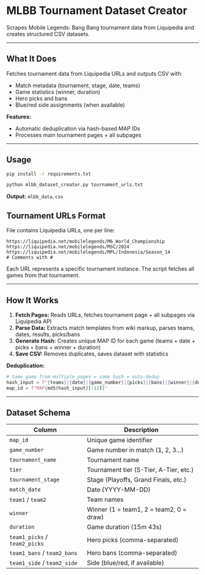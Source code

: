 # MLBB Tournament Dataset Creator

Scrapes Mobile Legends: Bang Bang tournament data from Liquipedia and creates structured CSV datasets.

---

## What It Does

Fetches tournament data from Liquipedia URLs and outputs CSV with:
- Match metadata (tournament, stage, date, teams)
- Game statistics (winner, duration)
- Hero picks and bans
- Blue/red side assignments (when available)


**Features:**
- Automatic deduplication via hash-based MAP IDs
- Processes main tournament pages + all subpages
---

## Usage

```bash
pip install -r requirements.txt

python mlbb_dataset_creator.py tournament_urls.txt
```

**Output:** `mlbb_data.csv`

## Tournament URLs Format

File contains Liquipedia URLs, one per line:

```
https://liquipedia.net/mobilelegends/M6_World_Championship
https://liquipedia.net/mobilelegends/MSC/2024
https://liquipedia.net/mobilelegends/MPL/Indonesia/Season_14
# Comments with #
```

Each URL represents a specific tournament instance. The script fetches all games from that tournament.

---

## How It Works

1. **Fetch Pages:** Reads URLs, fetches tournament page + all subpages via Liquipedia API
2. **Parse Data:** Extracts match templates from wiki markup, parses teams, dates, results, picks/bans
3. **Generate Hash:** Creates unique MAP ID for each game (teams + date + picks + bans + winner + duration)
4. **Save CSV:** Removes duplicates, saves dataset with statistics

**Deduplication:**
```python
# Same game from multiple pages = same hash = auto-dedup
hash_input = f"{teams}|{date}|{game_number}|{picks}|{bans}|{winner}|{duration}"
map_id = f"MAP{md5(hash_input)[:12]}"
```

---

## Dataset Schema

| Column | Description |
|--------|-------------|
| `map_id` | Unique game identifier |
| `game_number` | Game number in match (1, 2, 3...) |
| `tournament_name` | Tournament name |
| `tier` | Tournament tier (S-Tier, A-Tier, etc.) |
| `tournament_stage` | Stage (Playoffs, Grand Finals, etc.) |
| `match_date` | Date (YYYY-MM-DD) |
| `team1` / `team2` | Team names |
| `winner` | Winner (1 = team1, 2 = team2, 0 = draw) |
| `duration` | Game duration (15m 43s) |
| `team1_picks` / `team2_picks` | Hero picks (comma-separated) |
| `team1_bans` / `team2_bans` | Hero bans (comma-separated) |
| `team1_side` / `team2_side` | Side (blue/red, if available) |



